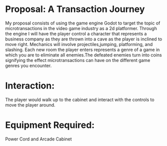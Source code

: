 # Proposal: A Transaction Journey


My proposal consists of using the game engine Godot to target the topic of microtransactions in the video game industry as a 2d platformer. Through the engine I will have the player control a character that represents a business company as they are thrown into a cave as the player is inclined to move right. Mechanics will involve projectiles,jumping, platforming, and slashing. Each new room the player enters represents a genre of a game in which you are to eliminate all enemies.The defeated enemies turn into coins signifying the effect microtransactions can have on the different game genres you encounter.


# Interaction:


The player would walk up to the cabinet and interact with the controls to move the player around.


# Equipment Required:


Power Cord and Arcade Cabinet
